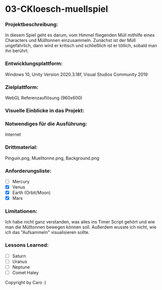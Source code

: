 # 03-CKloesch-muellspiel

### Projektbeschreibung: 
In diesem Spiel geht es darum, vom Himmel fliegenden Müll mithilfe eines Characters und Mülltonnen einzusammeln. Zunächst ist der Müll ungefährlich, dann wird er kritisch und schließlich ist er tötlich, sobald man ihn berührt.

### Entwicklungsplattform: 
Windows 10, Unity Version 2020.3.18f, Visual Studios Community 2019

### Zielplattform: 
WebGL Referenzauflösung (960x600) 

### Visuelle Einblicke in das Projekt: 


### Notwendiges für die Ausführung: 
Internet  

### Drittmaterial: 
Pinguin.png, Muelltonne.png, Background.png

### Anforderungsliste:  
- [ ] Mercury
- [x] Venus
- [x] Earth (Orbit/Moon)
- [x] Mars

### Limitationen:
Ich habe nicht ganz verstanden, was alles ins Timer Script gehört und wie man die Mülltonnen bewegen können soll. Außerdem wusste ich nicht, wie ich das "Aufsammeln" visualisieren sollte.

### Lessons Learned:
- [ ] Saturn
- [ ] Uranus
- [ ] Neptune
- [ ] Comet Haley

Copyright by Caro :)

